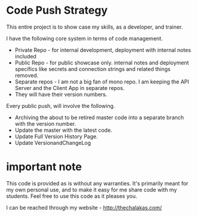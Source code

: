 # Code Push Strategy

This entire project is to show case my skills, as a developer, and trainer. 

I have the following core system in terms of code management.

* Private Repo - for internal development, deployment with internal notes included
* Public Repo - for public showcase only. internal notes and deployment specifics like secrets and connection strings and related things removed.
* Separate repos - I am not a big fan of mono repo. I am keeping the API Server and the Client App in separate repos.
* They will have their version numbers.

Every public push, will involve the following.

* Archiving the about to be retired master code into a separate branch with the version number.
* Update the master with the latest code.
* Update Full Version History Page.
* Update VersionandChangeLog

# important note 

This code is provided as is without any warranties. It's primarily meant for my own personal use, and to make it easy for me share code with my students. Feel free to use this code as it pleases you.

I can be reached through my website - http://thechalakas.com/